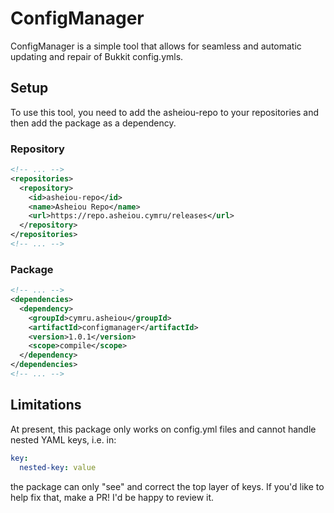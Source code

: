 # ConfigManager

ConfigManager is a simple tool that allows for seamless
and automatic updating and repair of Bukkit config.ymls.

## Setup
To use this tool, you need to add the asheiou-repo to
your repositories and then add the package as a dependency.

### Repository

```xml
<!-- ... -->
<repositories>
  <repository>
    <id>asheiou-repo</id>
    <name>Asheiou Repo</name>
    <url>https://repo.asheiou.cymru/releases</url>
  </repository>
</repositories>
<!-- ... -->
```


### Package
```xml
<!-- ... -->
<dependencies>
  <dependency>
    <groupId>cymru.asheiou</groupId>
    <artifactId>configmanager</artifactId>
    <version>1.0.1</version>
    <scope>compile</scope>
  </dependency>
</dependencies>
<!-- ... -->
```

## Limitations
At present, this package only works on config.yml files and cannot
handle nested YAML keys, i.e. in:
```yaml
key:
  nested-key: value
```
the package can only "see" and correct the top layer of keys. If
you'd like to help fix that, make a PR! I'd be happy to review it.
